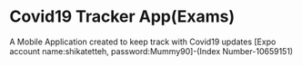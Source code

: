 # Covid19 Tracker App(Exams)
 A Mobile Application created to keep track  with Covid19 updates [Expo account name:shikatetteh, password:Mummy90]-(Index Number-10659151)
